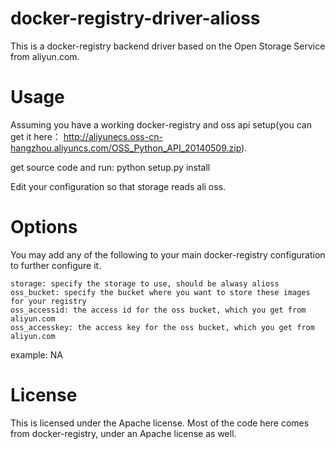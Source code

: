 docker-registry-driver-alioss
=============================

This is a docker-registry backend driver based on the Open Storage Service from aliyun.com.

Usage
=========

Assuming you have a working docker-registry and oss api setup(you can get it here： http://aliyunecs.oss-cn-hangzhou.aliyuncs.com/OSS_Python_API_20140509.zip).

get source code and run:
    python setup.py install

Edit your configuration so that storage reads ali oss.

Options
=========
You may add any of the following to your main docker-registry configuration to further configure it.


    storage: specify the storage to use, should be alwasy alioss 
    oss_bucket: specify the bucket where you want to store these images for your registry
    oss_accessid: the access id for the oss bucket, which you get from aliyun.com
    oss_accesskey: the access key for the oss bucket, which you get from aliyun.com
    
  example:
  NA
    
License
=========
This is licensed under the Apache license. Most of the code here comes from docker-registry, under an Apache license as well.
